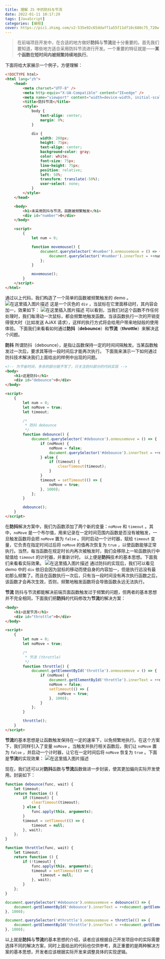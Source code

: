 ```yaml
---
title: 理解 JS 中的防抖与节流
date: 2022-01-11 10:17:29
tags: [JavaScript]
categories: [编程]
cover: https://pic1.zhimg.com/v2-535e92c65ddaff1a55f11df10c680c75_720w.jpg?source=172ae18b
---
```


> 在前端项目开发中，在合适的地方做好**防抖**与**节流**是十分重要的。首先我们要知道，哪些地方适合采用防抖节流进行开发。一个重要的特征就是——**某个函数在短时间内被频繁持续地执行**。

<!-- more -->

下面将给大家展示一个例子，方便理解：

```html
<!DOCTYPE html>
<html lang="zh">
	<head>
		<meta charset="UTF-8" />
		<meta http-equiv="X-UA-Compatible" content="IE=edge" />
		<meta name="viewport" content="width=device-width, initial-scale=1.0" />
		<title>防抖节流</title>
		<style>
			body {
				text-align: center;
				margin: 0%;
			}

			div {
				width: 200px;
				height: 75px;
				text-align: center;
				background-color: gray;
				color: white;
				font-size: 75px;
				line-height: 75px;
				position: relative;
				left: 50%;
				transform: translate(-50%);
				user-select: none;
			}
		</style>
	</head>

	<body>
		<h1>未采用防抖与节流，函数被频繁触发</h1>
		<div id="number">0</div>
	</body>

	<script>
		{
			let num = 0;

			function movemouse() {
				document.querySelector('#number').onmousemove = () => {
					document.querySelector('#number').innerText = ++num;
				};
			}

			movemouse();
		}
	</script>
</html>
```

通过以上代码，我们构造了一个简单的函数被频繁触发的 demo 。
![在这里插入图片描述](https://kira.host/assets/Pictures/Others/a9127a35ad0047789b2892135ed3bf96.png)
这是一个灰色的 `div` ，当鼠标在它里面移动时，其内容会加一，效果如下：
![在这里插入图片描述](https://kira.host/assets/Pictures/Others/8a0a38e3a5454aafbab6062aa9263468.gif)
可以看到，当我们对这个函数不作任何处理时，我们每滑动一次鼠标，都会频繁地触发函数。当该函数执行一次的开销变得很大时（比如发送 AJAX 请求），这样的执行方式将会给用户带来地狱般的使用体验。
下面我们来看看如何通过**防抖**（**debounce**）和**节流**（**throttle**）来解决这个问题。

**防抖**
所谓防抖（debounce），是指让函数保持一定的时间间隔触发。当某函数触发过一次后，要求其等待一段时间后才能再次执行。
下面我来演示一下如何通过防抖技术解决我们上面给出的样例中出现的问题。

```html
<!-- 为节省时间，多余的部分就不写了，只关注防抖部分的代码实现 -->
<body>
	<h1>这是防抖</h1>
	<div id="debounce">0</div>
</body>

<script>
	{
		let num = 0;
		let noMove = true;
		let timeout;

		/*
		 * 防抖 debounce
		 */
		function debounce() {
			document.querySelector('#debounce').onmousemove = () => {
				if (noMove) {
					noMove = false;
					document.querySelector('#debounce').innerText = ++num;
				} else {
					if (timeout) {
						clearTimeout(timeout);
					}
				}
				timeout = setTimeout(() => {
					noMove = true;
				}, 1000);
			};
		}

		debounce();
	}
</script>
```

在**防抖**解决方案中，我们为函数添加了两个新的变量：`noMove` 和 `timeout` 。其中，`noMove` 是一个布尔值，用来记录在一定时间范围内函数是否没有被触发，一旦触发函数将会把 `noMove` 置为 `false` 。同时启动一个计时器，赋给 `timeout` 变量，它负责在指定时间过后将 `noMove` 的值再次恢复为 `true` ，以使函数能够正常执行。当然，每当函数在规定时长内再次被触发时，我们会移除上一轮函数执行中赋值给 `timeout` 的计时器，并重新计时。
以上便是**防抖**技术的基本思想。下面我们来看看实际效果。
![在这里插入图片描述](https://kira.host/assets/Pictures/Others/63e5779d43f743f7be350ff1ce7fcb4d.gif)
通过防抖的实现后，我们可以看见 demo 中的 `div` 依旧会因为鼠标的移动而使自身的内容加一，但是执行远没有最初那么频繁了。而且在函数执行一次后，只有当一段时间没有再次执行函数之后，该函数才会再次生效，否则，频繁地触发函数将会导致函数永远无法执行。

**节流**
防抖与节流都能解决前端页面函数触发过于频繁的问题，但两者的基本思想并不完全相同，下面我们把**防抖**的代码修改为**节流**的解决方案：

```html
<body>
	<h1>这是节流</h1>
	<div id="throttle">0</div>
</body>

<script>
	{
		let num = 0;
		let noMove = true;

		/*
		 * 节流 (throttle)
		 */
		function throttle() {
			document.getElementById('throttle').onmousemove = () => {
				if (noMove) {
					document.getElementById('throttle').innerText = ++num;
					noMove = false;
					setTimeout(() => {
						noMove = true;
					}, 1000);
				}
			};
		}

		throttle();
	}
</script>
```

**节流**的基本思想是让函数触发保持在一定的速率下，以免频繁地执行。在这个方案下，我们同样引入了变量 `noMove` 。当触发并执行相关函数后，我们让 `noMove` 置为 `false` ，并启动一个计时器，让它在一定时间后将 `noMove` 恢复为 `true` 。下面是**节流**的实现效果：
![在这里插入图片描述](https://kira.host/assets/Pictures/Others/49fd57d5bbd04aa0bd3190eacb240637.gif)

现在，我们还可以对**防抖**函数与**节流**函数做进一步封装，使其更加偏向实际开发使用。封装如下：

```javascript
function debounce(func, wait) {
	let timeout;
	return function () {
		if (timeout) {
			clearTimeout(timeout);
		} else {
			func.apply(this, arguments);
		}
		timeout = setTimeout(() => {
			timeout = null;
		}, wait);
	};
}

function throttle(func, wait) {
	let timeout;
	return function () {
		if (!timeout) {
			func.apply(this, arguments);
			timeout = setTimeout(() => {
				timeout = null;
			}, wait);
		}
	};
}

document.querySelector('#debounce').onmousemove = debounce(() => {
	document.getElementById('debounce').innerText = ++document.getElementById('debounce').innerText;
}, 1000);

document.querySelector('#throttle').onmousemove = throttle(() => {
	document.getElementById('throttle').innerText = ++document.getElementById('throttle').innerText;
}, 1000);
```

以上就是**防抖**与**节流**的基本思想的介绍，读者应该根据自己开发项目中的实际需要选择不同的解决方案，同时上面给出的代码也仅供参考，真正重要的是两种解决方案的基本思想，开发者应该根据实际开发来调整具体的实现逻辑。
